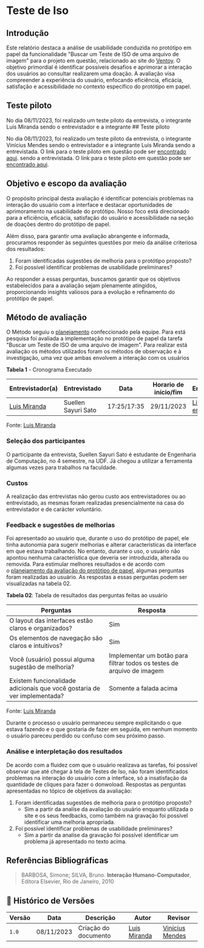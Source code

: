 # Teste de Iso

## Introdução

Este relatório destaca a análise de usabilidade conduzida no protótipo em papel da funcionalidade "Buscar um Teste de ISO de uma arquivo de imagem" para o projeto em questão, relacionado ao site do [Ventoy](https://www.ventoy.net/en/index.html). O objetivo primordial é identificar possíveis desafios e aprimorar a interação dos usuários ao consultar realizarem uma doação. A avaliação visa compreender a experiência do usuário, enfocando eficiência, eficácia, satisfação e acessibilidade no contexto específico do protótipo em papel.

## Teste piloto

No dia 08/11/2023, foi realizado um teste piloto da entrevista, o integrante Luis Miranda sendo o entrevistador e a integrante ## Teste piloto

No dia 08/11/2023, foi realizado um teste piloto da entrevista, o integrante Vinícius Mendes sendo o entrevistador e a integrante Luis Miranda sendo a entrevistada. O link para o teste piloto em questão pode ser [encontrado aqui](https://youtu.be/pXOqH-BSg4k). sendo a entrevistada. O link para o teste piloto em questão pode ser [encontrado aqui](https://youtu.be/agW5zPFxi5o).

## Objetivo e escopo da avaliação

O propósito principal desta avaliação é identificar potenciais problemas na interação do usuário com a interface e destacar oportunidades de aprimoramento na usabilidade do protótipo. Nosso foco está direcionado para a eficiência, eficácia, satisfação do usuário e acessibilidade na seção de doações dentro do protótipo de papel.

Além disso, para garantir uma avaliação abrangente e informada, procuramos responder às seguintes questões por meio da análise criteriosa dos resultados:

1. Foram identificadas sugestões de melhoria para o protótipo proposto?
2. Foi possível identificar problemas de usabilidade preliminares?

Ao responder a essas perguntas, buscamos garantir que os objetivos estabelecidos para a avaliação sejam plenamente atingidos, proporcionando insights valiosos para a evolução e refinamento do protótipo de papel.

## Método de avaliação

O Método seguiu o [planejamento](https://interacao-humano-computador.github.io/2023.2-Ventoy/DAD/nivel2/prototipoDePapel/planejamento/) confeccionado pela equipe. Para está pesquisa foi avaliada a implementação no protótipo de papel da tarefa "Buscar um Teste de ISO de uma arquivo de imagem". Para realizar está avaliação os métodos utilizados foram os métodos de observação e à investigação, uma vez que ambas envolvem a interação com os usuários

**Tabela 1** - Cronograma Executado

| Entrevistador(a) | Entrevistado | Data | Horario de início/fim | Entrevista |
|------------------|--------------|-------|---------------------|-------------|
| [Luis Miranda](https://github.com/LuisMiranda10) | Suellen Sayuri Sato | 17:25/17:35 | 29/11/2023 |[Link para entrevista](https://youtu.be/lfbM7HyyfI8) |

Fonte: [Luis Miranda](https://github.com/LuisMiranda10)

### Seleção dos participantes

O participante da entrevista, Suellen Sayuri Sato é estudante de Engenharia de Computação, no 4 semestre, na UDF. Já chegou a utilizar a ferramenta algumas vezes para trabalhos na faculdade.

### Custos

A realização das entrevistas não gerou custo aos entrevistadores ou ao entrevistado, as mesmas foram realizadas presencialmente na casa do entrevistador e de carácter voluntário.

### Feedback e sugestões de melhorias

Foi apresentado ao usuário que, durante o uso do protótipo de papel, ele tinha autonomia para sugerir melhorias e alterar características da interface em que estava trabalhando. No entanto, durante o uso, o usuário não apontou nenhuma característica que deveria ser introduzida, alterada ou removida. Para estimular melhores resultados e de acordo com o [planejamento da avaliação do protótipo de papel](https://interacao-humano-computador.github.io/2023.2-Ventoy/DAD/nivel1/storyboard/planejamentoStoryboard/#introducao), algumas perguntas foram realizadas ao usuário. As respostas a essas perguntas podem ser visualizadas na tabela 02.

**Tabela 02**: Tabela de resultados das perguntas feitas ao usuário

| Perguntas | Resposta |
|-----------|-----------|
| O layout das interfaces estão claros e organizados? | Sim   |
| Os elementos de navegação são claros e intuitivos? | Sim   |
| Você (usuário) possui alguma sugestão de melhoria? | Implementar um botão para filtrar todos os testes de arquivo de imagem  |
| Existem funcionalidade adicionais que você gostaria de ver implementada? | Somente a falada acima   |

Fonte: [Luis Miranda](https://github.com/LuisMiranda10)

Durante o processo o usuário permaneceu sempre explicitando o que estava fazendo e o que gostaria de fazer em seguida, em nenhum momento o usuário pareceu perdido ou confuso com seu próximo passo.

### Análise e interpletação dos resultados

De acordo com a fluidez com que o usuário realizava as tarefas, foi possível observar que até chegar à tela de Testes de Iso, não foram identificados problemas na interação do usuário com a interface, só a insatisfação da quantidade de cliques para fazer o donwoload. 
Respostas as perguntas apresentadas no tópico de objetivos da avaliação:

1. Foram identificadas sugestões de melhoria para o protótipo proposto?
    - Sim a partir da analíse da avaliação do usuário enquanto utilizada o site e os seus feedbacks, como também na gravação foi possível identificar uma melhoria apropriada.
2. Foi possível identificar problemas de usabilidade preliminares?
    - Sim a partir da analíse da gravação foi possível identificar um problema já apresentado no texto acima.

## Referências Bibliográficas

> BARBOSA, Simone; SILVA, Bruno. **Interação Humano-Computador**, Editora Elsevier, Rio de Janeiro, 2010

## 📑 Histórico de Versões

|**Versão**|**Data**|**Descrição**|**Autor**|**Revisor**|
|---|---|---|---|---|
|`1.0`|08/11/2023|Criação do documento|[Luis Miranda](https://github.com/LuisMiranda10) | [Vinícius Mendes](https://github.com/yabamiah) |








